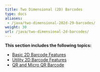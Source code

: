 ```yaml
---
title: Two Dimensional (2D) Barcodes
type: docs
aliases:
 - /java/two-dimensional-282d-29-barcodes/
weight: 30
url: /java/two-dimensional-2d-barcodes/
---
```


**This section includes the following topics:**
- [Basic 2D Barcode Features](/barcode/java/basic-2d-barcode-features/)
- [Utility 2D Barcode Features](/barcode/java/utility-2d-barcode-features/)
- [QR and Micro QR Barcode](/barcode/java/qr-and-micro-qr-barcode/)
